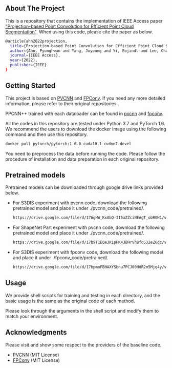 <!-- ABOUT THE PROJECT -->
## About The Project

This is a repository that contains the implementation of IEEE Access paper ["Projection-based Point Convolution for Efficient Point Cloud Segmentation"](https://ieeexplore.ieee.org/document/9687584). When using this code, please cite the paper as below.

```sh
@article{ahn2022projection,
  title={Projection-based Point Convolution for Efficient Point Cloud Segmentation},
  author={Ahn, Pyunghwan and Yang, Juyoung and Yi, Eojindl and Lee, Chanho and Kim, Junmo},
  journal={IEEE Access},
  year={2022},
  publisher={IEEE}
}
```

<!-- GETTING STARTED -->
## Getting Started

This project is based on [PVCNN](https://github.com/mit-han-lab/pvcnn) and [FPConv](https://github.com/lyqun/FPConv). If you need any more detailed information, please refer to their original repositories.

PPCNN++ trained with each dataloader can be found in [pvcnn](https://github.com/pahn04/PPConv/pvcnn_code) and [fpconv](https://github.com/pahn04/PPConv/fpconv_code).


All the codes in this repository are tested under Python 3.7 and PyTorch 1.6. We recommend the users to download the docker image using the following command and then use this repository.

```sh
docker pull pytorch/pytorch:1.6.0-cuda10.1-cudnn7-devel
```

You need to preprocess the data before running the code. Please follow the procedure of installation and data preparation in each original repository.


<!-- PRETRAINED MODELS -->
## Pretrained models

Pretrained models can be downloaded through google drive links provided below.

* For S3DIS experiment with pvcnn code, download the following pretrained model and place it under ./pvcnn_code/pretrained/.
  ```sh
  https://drive.google.com/file/d/17WgHW_KxAbQ-II5aZZciNEAgT_obR0H1/view?usp=sharing
  ```

* For ShapeNet Part experiment with pvcnn code, download the following pretrained model and place it under ./pvcnn_code/pretrained/.
  ```sh
  https://drive.google.com/file/d/17b9T1EQeJKipHK4JBHrvhBfo5J2eZGqc/view?usp=sharing
  ```

* For S3DIS experiment with fpconv code, download the following model and place it under ./fpconv_code/pretrained/.
  ```sh
  https://drive.google.com/file/d/17bpmoFBHAXYSbnu7PCJ00HdR2m5Mjq4y/view?usp=sharing
  ```

<!-- USAGE -->
## Usage

We provide shell scripts for training and testing in each directory, and the basic usage is the same as the original code of each method.

Please look through the arguments in the shell script and modify them to match your environment.


<!-- ACKNOWLEDGMENTS -->
## Acknowledgments

Please visit and show some respect to the providers of the baseline code.

* [PVCNN](https://github.com/mit-han-lab/pvcnn) (MIT License)
* [FPConv](https://github.com/lyqun/FPConv) (MIT License)

